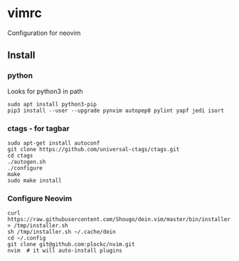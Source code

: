 # vimrc
Configuration for neovim

## Install

### python
Looks for python3 in path

```
sudo apt install python3-pip
pip3 install --user --upgrade pynvim autopep8 pylint yapf jedi isort
```

### ctags - for tagbar

```
sudo apt-get install autoconf
git clone https://github.com/universal-ctags/ctags.git
cd ctags
./autogen.sh 
./configure
make
sudo make install
```

### Configure Neovim

```
curl https://raw.githubusercontent.com/Shougo/dein.vim/master/bin/installer.sh > /tmp/installer.sh
sh /tmp/installer.sh ~/.cache/dein
cd ~/.config
git clone git@github.com:plockc/nvim.git
nvim  # it will auto-install plugins
```
